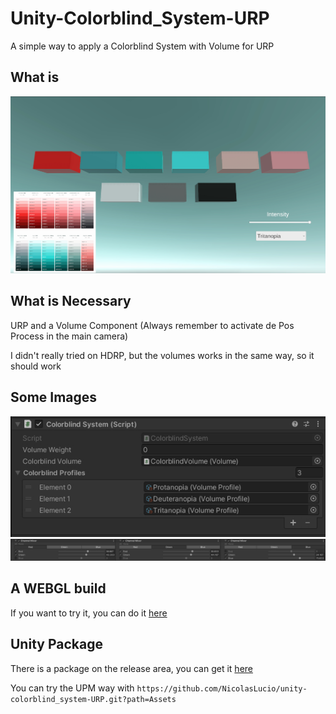 # Unity-Colorblind_System-URP
A simple way to apply a Colorblind System with Volume for URP

## What is

<img src="/Docs/doc03.jpg"></img>

## What is Necessary

URP and a Volume Component
(Always remember to activate de Pos Process in the main camera)

I didn't really tried on HDRP, but the volumes works in the same way, so it should work

## Some Images 

<img src="/Docs/doc01.jpg"></img>
<img src="/Docs/doc02.jpg"></img>

## A WEBGL build

If you want to try it, you can do it <a href="https://abismostudios.github.io/projects/colorblind/index.html">here</a>

## Unity Package

There is a package on the release area, you can get it <a href="https://github.com/NicolasLucio/unity-colorblind_system-URP/releases">here</a>

You can try the UPM way with `https://github.com/NicolasLucio/unity-colorblind_system-URP.git?path=Assets`

